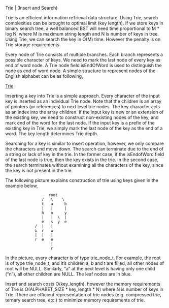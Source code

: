 
Trie | (Insert and Search)
 

Trie is an efficient information reTrieval data structure. Using Trie, search complexities can be brought to optimal limit (key length). If we store keys in binary search tree, a well balanced BST will need time proportional to M * log N, where M is maximum string length and N is number of keys in tree. Using Trie, we can search the key in O(M) time. However the penalty is on Trie storage requirements

Every node of Trie consists of multiple branches. Each branch represents a possible character of keys. We need to mark the last node of every key as end of word node. A Trie node field isEndOfWord is used to distinguish the node as end of word node. A simple structure to represent nodes of the English alphabet can be as following,

[Trie](../../images/Trie.png)

Inserting a key into Trie is a simple approach. Every character of the input key is inserted as an individual Trie node. Note that the children is an array of pointers (or references) to next level trie nodes. The key character acts as an index into the array children. If the input key is new or an extension of the existing key, we need to construct non-existing nodes of the key, and mark end of the word for the last node. If the input key is a prefix of the existing key in Trie, we simply mark the last node of the key as the end of a word. The key length determines Trie depth.


Searching for a key is similar to insert operation, however, we only compare the characters and move down. The search can terminate due to the end of a string or lack of key in the trie. In the former case, if the isEndofWord field of the last node is true, then the key exists in the trie. In the second case, the search terminates without examining all the characters of the key, since the key is not present in the trie.

The following picture explains construction of trie using keys given in the example below,

                       root
                    /   \    \
                    t   a     b
                    |   |     |
                    h   n     y
                    |   |  \  |
                    e   s  y  e
                 /  |   |
                 i  r   w
                 |  |   |
                 r  e   e
                        |
                        r

In the picture, every character is of type trie_node_t. For example, the root is of type trie_node_t, and it’s children a, b and t are filled, all other nodes of root will be NULL. Similarly, “a” at the next level is having only one child (“n”), all other children are NULL. The leaf nodes are in blue.
 
Insert and search costs O(key_length), however the memory requirements of Trie is O(ALPHABET_SIZE * key_length * N) where N is number of keys in Trie. There are efficient representation of trie nodes (e.g. compressed trie, ternary search tree, etc.) to minimize memory requirements of trie.

